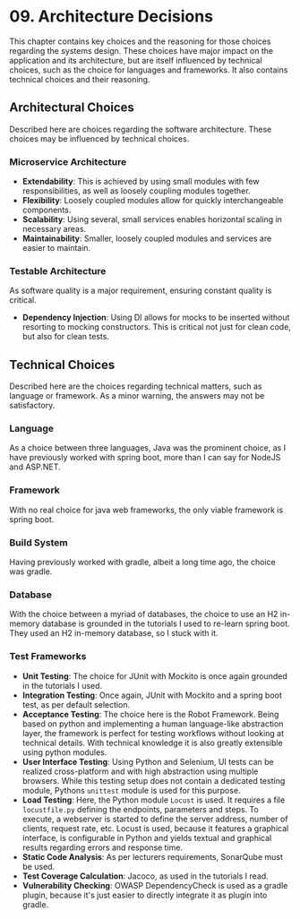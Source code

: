 # 09. Architecture Decisions

This chapter contains key choices and the reasoning for those choices regarding the systems design.
These choices have major impact on the application and its architecture, but are
itself influenced by technical choices, such as the choice for languages and frameworks.
It also contains technical choices and their reasoning.

## Architectural Choices

Described here are choices regarding the software architecture.
These choices may be influenced by technical choices.

### Microservice Architecture
- **Extendability**: This is achieved by using small modules with few responsibilities,
  as well as loosely coupling modules together.
- **Flexibility**: Loosely coupled modules allow for quickly interchangeable components.
- **Scalability**: Using several, small services enables horizontal scaling in necessary areas.
- **Maintainability**: Smaller, loosely coupled modules and services are easier to maintain.

### Testable Architecture
As software quality is a major requirement, ensuring constant quality is critical.

- **Dependency Injection**: Using DI allows for mocks to be inserted without resorting to mocking constructors.
  This is critical not just for clean code, but also for clean tests.

## Technical Choices

Described here are the choices regarding technical matters, such as language or framework.
As a minor warning, the answers may not be satisfactory.

### Language
As a choice between three languages, Java was the prominent choice, as I have previously worked with
spring boot, more than I can say for NodeJS and ASP.NET.

### Framework
With no real choice for java web frameworks, the only viable framework is spring boot.

### Build System
Having previously worked with gradle, albeit a long time ago, the choice was gradle.

### Database
With the choice between a myriad of databases, the choice to use an H2 in-memory database is grounded
in the tutorials I used to re-learn spring boot. They used an H2 in-memory database, so I stuck with it.

### Test Frameworks
- **Unit Testing**: The choice for JUnit with Mockito is once again grounded in the tutorials I used.
- **Integration Testing**: Once again, JUnit with Mockito and a spring boot test, as per default selection.
- **Acceptance Testing**: The choice here is the Robot Framework. Being based on python and implementing
  a human language-like abstraction layer, the framework is perfect for testing workflows without
  looking at technical details. With technical knowledge it is also greatly extensible using python modules.
- **User Interface Testing**: Using Python and Selenium, UI tests can be realized cross-platform
  and with high abstraction using multiple browsers. While this testing setup does not contain a dedicated
  testing module, Pythons `unittest` module is used for this purpose.
- **Load Testing**: Here, the Python module `Locust` is used.
  It requires a file `locustfile.py` defining the endpoints, parameters and steps.
  To execute, a webserver is started to define the server address, number of clients, request rate, etc.
  Locust is used, because it features a graphical interface, is configurable in Python and yields textual
  and graphical results regarding errors and response time.
- **Static Code Analysis**: As per lecturers requirements, SonarQube must be used.
- **Test Coverage Calculation**: Jacoco, as used in the tutorials I read.
- **Vulnerability Checking**: OWASP DependencyCheck is used as a gradle plugin, because it's just easier
  to directly integrate it as plugin into gradle.
